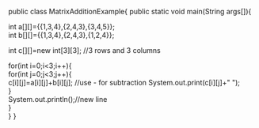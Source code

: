 public class MatrixAdditionExample{
public static void main(String args[]){
 
int a[][]={{1,3,4},{2,4,3},{3,4,5}};  
int b[][]={{1,3,4},{2,4,3},{1,2,4}};  
  
 
int c[][]=new int[3][3];  //3 rows and 3 columns
  

for(int i=0;i<3;i++){  
for(int j=0;j<3;j++){  
c[i][j]=a[i][j]+b[i][j];  //use - for subtraction
System.out.print(c[i][j]+" ");  
}  
System.out.println();//new line  
}  
}
}

